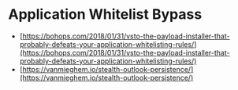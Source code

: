 # Application Whitelist Bypass

* [https://bohops.com/2018/01/31/vsto-the-payload-installer-that-probably-defeats-your-application-whitelisting-rules/](https://bohops.com/2018/01/31/vsto-the-payload-installer-that-probably-defeats-your-application-whitelisting-rules/)
* [https://vanmieghem.io/stealth-outlook-persistence/](https://vanmieghem.io/stealth-outlook-persistence/)
